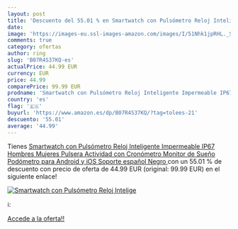 ```yaml
---
layout: post
title: 'Descuento del 55.01 % en Smartwatch con Pulsómetro Reloj Intelige'
date: 
image: 'https://images-eu.ssl-images-amazon.com/images/I/51Nhk1jpRHL._SL200_.jpg'
comments: true
category: ofertas
author: ring
slug: 'B07R4S37KQ-es'
actualPrice: 44.99 EUR
currency: EUR
price: 44.99
comparePrice: 99.99 EUR
prodname: 'Smartwatch con Pulsómetro Reloj Inteligente Impermeable IP67 Hombres Mujeres Pulsera Actividad con Cronómetro  Monitor de Sueño Podómetro  para Android y iOS  Soporte español  Negro '
country: 'es'
flag: '🇪🇸'
buyurl: 'https://www.amazon.es/dp/B07R4S37KQ/?tag=tolees-21'
descuento: '55.01'
average: '44.99'
---
```


Tienes [Smartwatch con Pulsómetro Reloj Inteligente Impermeable IP67 Hombres Mujeres Pulsera Actividad con Cronómetro  Monitor de Sueño Podómetro  para Android y iOS  Soporte español  Negro ](https://www.amazon.es/dp/B07R4S37KQ/?tag=tolees-21) con un 55.01 % de descuento con precio de oferta de 44.99 EUR (original: 99.99 EUR) en el siguiente enlace!

[![Smartwatch con Pulsómetro Reloj Intelige](https://images-eu.ssl-images-amazon.com/images/I/51Nhk1jpRHL._SL200_.jpg)](https://www.amazon.es/dp/B07R4S37KQ/?tag=tolees-21)

ℹ️:


[Accede a la oferta!!](https://www.amazon.es/dp/B07R4S37KQ/?tag=tolees-21)
